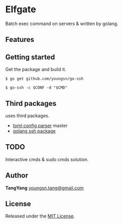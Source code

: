 # Elfgate

Batch exec command on servers &amp; written by golang.

## Features


## Getting started

Get the package and build it.

``` shell
$ go get github.com/youngsn/go-ssh
```

``` shell
$ go-ssh -c $CONF -d "$CMD"
```

## Third packages

uses third packages.

- [toml config parser](https://github.com/BurntSushi/toml) master
- [golang ssh package](https://golang.org/x/crypto/ssh)

## TODO

Interactive cmds & sudo cmds solution.

## Author

**TangYang**
<youngsn.tang@gmail.com>


## License

Released under the [MIT License](https://github.com/youngsn/go-ssh/blob/master/LICENSE).
